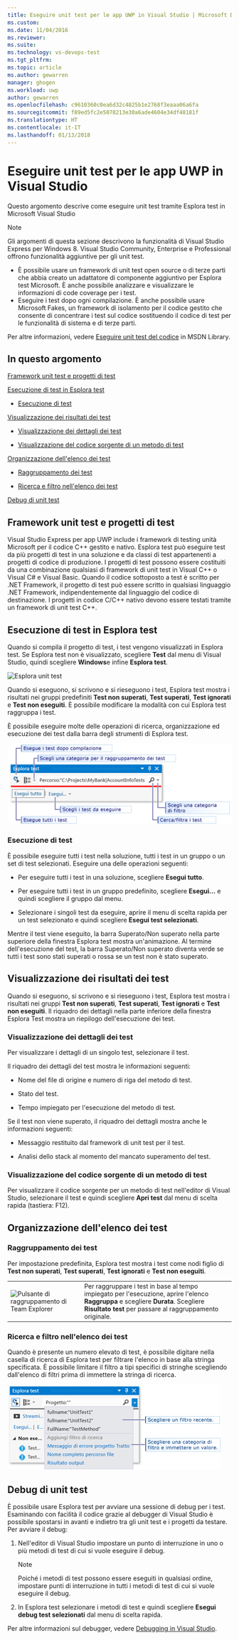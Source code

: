 ```yaml
---
title: Eseguire unit test per le app UWP in Visual Studio | Microsoft Docs
ms.custom: 
ms.date: 11/04/2016
ms.reviewer: 
ms.suite: 
ms.technology: vs-devops-test
ms.tgt_pltfrm: 
ms.topic: article
ms.author: gewarren
manager: ghogen
ms.workload: uwp
author: gewarren
ms.openlocfilehash: c9610360c0ea6d32c4825b1e2768f3eaaa06a6fa
ms.sourcegitcommit: f89ed5fc2e5078213e30a6ade4604e34df48181f
ms.translationtype: HT
ms.contentlocale: it-IT
ms.lasthandoff: 01/13/2018
---
```

# <a name="run-unit-tests-for-uwp-apps-in-visual-studio"></a>Eseguire unit test per le app UWP in Visual Studio
Questo argomento descrive come eseguire unit test tramite Esplora test in Microsoft Visual Studio  
  
> [!NOTE]
>  Gli argomenti di questa sezione descrivono la funzionalità di Visual Studio Express per Windows 8. Visual Studio Community, Enterprise e Professional offrono funzionalità aggiuntive per gli unit test.  
>   
>  -   È possibile usare un framework di unit test open source o di terze parti che abbia creato un adattatore di componente aggiuntivo per Esplora test Microsoft. È anche possibile analizzare e visualizzare le informazioni di code coverage per i test.  
> -   Eseguire i test dopo ogni compilazione. È anche possibile usare Microsoft Fakes, un framework di isolamento per il codice gestito che consente di concentrare i test sul codice sostituendo il codice di test per le funzionalità di sistema e di terze parti.  
>   
>  Per altre informazioni, vedere [Eseguire unit test del codice](../test/unit-test-your-code.md) in MSDN Library.  
  
##  <a name="BKMK_In_this_topic"></a> In questo argomento  
 [Framework unit test e progetti di test](#BKMK_Unit_test_frameworks_and_test_projects)  
  
 [Esecuzione di test in Esplora test](#BKMK_Running_tests_in_Test_Explorer)  
  
-   [Esecuzione di test](#BKMK_Running_tests)  
  
 [Visualizzazione dei risultati dei test](#BKMK_Viewing_test_results)  
  
-   [Visualizzazione dei dettagli dei test](#BKMK_Viewing_test_details)  
  
-   [Visualizzazione del codice sorgente di un metodo di test](#BKMK_Viewing_the_source_code_of_a_test_method)  
  
 [Organizzazione dell'elenco dei test](#BKMK_Organizing_the_test_list)  
  
-   [Raggruppamento dei test](#BKMK_Grouping_tests)  
  
-   [Ricerca e filtro nell'elenco dei test](#BKMK_Searching_and_filtering_the_test_list)  
  
 [Debug di unit test](#BKMK_Debugging_unit_tests)  
  
##  <a name="BKMK_Unit_test_frameworks_and_test_projects"></a> Framework unit test e progetti di test  
 Visual Studio Express per app UWP include i framework di testing unità Microsoft per il codice C++ gestito e nativo. Esplora test può eseguire test da più progetti di test in una soluzione e da classi di test appartenenti a progetti di codice di produzione. I progetti di test possono essere costituiti da una combinazione qualsiasi di framework di unit test in Visual C++ o Visual C# e Visual Basic. Quando il codice sottoposto a test è scritto per .NET Framework, il progetto di test può essere scritto in qualsiasi linguaggio .NET Framework, indipendentemente dal linguaggio del codice di destinazione. I progetti in codice C/C++ nativo devono essere testati tramite un framework di unit test C++.  
  
##  <a name="BKMK_Running_tests_in_Test_Explorer"></a> Esecuzione di test in Esplora test  
 Quando si compila il progetto di test, i test vengono visualizzati in Esplora test. Se Esplora test non è visualizzato, scegliere **Test** dal menu di Visual Studio, quindi scegliere **Windows**e infine **Esplora test**.  
  
 ![Esplora unit test](../test/media/ute_failedpassednotrunsummary.png "UTE_FailedPassedNotRunSummary")  
  
 Quando si eseguono, si scrivono e si rieseguono i test, Esplora test mostra i risultati nei gruppi predefiniti **Test non superati**, **Test superati**, **Test ignorati** e **Test non eseguiti**. È possibile modificare la modalità con cui Esplora test raggruppa i test.  
  
 È possibile eseguire molte delle operazioni di ricerca, organizzazione ed esecuzione dei test dalla barra degli strumenti di Esplora test.  
  
 ![Eseguire test dalla barra degli strumenti di Esplora test](../test/media/ute_toolbar.png "UTE_ToolBar")  
  
###  <a name="BKMK_Running_tests"></a> Esecuzione di test  
 È possibile eseguire tutti i test nella soluzione, tutti i test in un gruppo o un set di test selezionati. Eseguire una delle operazioni seguenti:  
  
-   Per eseguire tutti i test in una soluzione, scegliere **Esegui tutto**.  
  
-   Per eseguire tutti i test in un gruppo predefinito, scegliere **Esegui...** e quindi scegliere il gruppo dal menu.  
  
-   Selezionare i singoli test da eseguire, aprire il menu di scelta rapida per un test selezionato e quindi scegliere **Esegui test selezionati**.  
  
 Mentre il test viene eseguito, la barra Superato/Non superato nella parte superiore della finestra Esplora test mostra un'animazione. Al termine dell'esecuzione del test, la barra Superato/Non superato diventa verde se tutti i test sono stati superati o rossa se un test non è stato superato.  
  
##  <a name="BKMK_Viewing_test_results"></a> Visualizzazione dei risultati dei test  
 Quando si eseguono, si scrivono e si rieseguono i test, Esplora test mostra i risultati nei gruppi **Test non superati**, **Test superati**, **Test ignorati** e **Test non eseguiti**. Il riquadro dei dettagli nella parte inferiore della finestra Esplora Test mostra un riepilogo dell'esecuzione dei test.  
  
###  <a name="BKMK_Viewing_test_details"></a> Visualizzazione dei dettagli dei test  
 Per visualizzare i dettagli di un singolo test, selezionare il test.  
  
 Il riquadro dei dettagli del test mostra le informazioni seguenti:  
  
-   Nome del file di origine e numero di riga del metodo di test.  
  
-   Stato del test.  
  
-   Tempo impiegato per l'esecuzione del metodo di test.  
  
 Se il test non viene superato, il riquadro dei dettagli mostra anche le informazioni seguenti:  
  
-   Messaggio restituito dal framework di unit test per il test.  
  
-   Analisi dello stack al momento del mancato superamento del test.  
  
###  <a name="BKMK_Viewing_the_source_code_of_a_test_method"></a> Visualizzazione del codice sorgente di un metodo di test  
 Per visualizzare il codice sorgente per un metodo di test nell'editor di Visual Studio, selezionare il test e quindi scegliere **Apri test** dal menu di scelta rapida (tastiera: F12).  
  
##  <a name="BKMK_Organizing_the_test_list"></a> Organizzazione dell'elenco dei test  
  
###  <a name="BKMK_Grouping_tests"></a> Raggruppamento dei test  
 Per impostazione predefinita, Esplora test mostra i test come nodi figlio di **Test non superati**, **Test superati**, **Test ignorati** e **Test non eseguiti**.  
  
|||  
|-|-|  
|![Pulsante di raggruppamento di Team Explorer](../test/media/ute_groupby_btn.png "UTE_GroupBy_btn")|Per raggruppare i test in base al tempo impiegato per l'esecuzione, aprire l'elenco **Raggruppa** e scegliere **Durata**. Scegliere **Risultato test** per passare al raggruppamento originale.|  
  
###  <a name="BKMK_Searching_and_filtering_the_test_list"></a> Ricerca e filtro nell'elenco dei test  
 Quando è presente un numero elevato di test, è possibile digitare nella casella di ricerca di Esplora test per filtrare l'elenco in base alla stringa specificata. È possibile limitare il filtro a tipi specifici di stringhe scegliendo dall'elenco di filtri prima di immettere la stringa di ricerca.  
  
 ![Categorie di filtri di ricerca](../test/media/ute_searchfilter.png "UTE_SearchFilter")  
  
##  <a name="BKMK_Debugging_unit_tests"></a> Debug di unit test  
 È possibile usare Esplora test per avviare una sessione di debug per i test. Esaminando con facilità il codice grazie al debugger di Visual Studio è possibile spostarsi in avanti e indietro tra gli unit test e i progetti da testare. Per avviare il debug:  
  
1.  Nell'editor di Visual Studio impostare un punto di interruzione in uno o più metodi di test di cui si vuole eseguire il debug.  
  
    > [!NOTE]
    >  Poiché i metodi di test possono essere eseguiti in qualsiasi ordine, impostare punti di interruzione in tutti i metodi di test di cui si vuole eseguire il debug.  
  
2.  In Esplora test selezionare i metodi di test e quindi scegliere **Esegui debug test selezionati** dal menu di scelta rapida.  
  
 Per altre informazioni sul debugger, vedere [Debugging in Visual Studio](../debugger/debugging-in-visual-studio.md).
